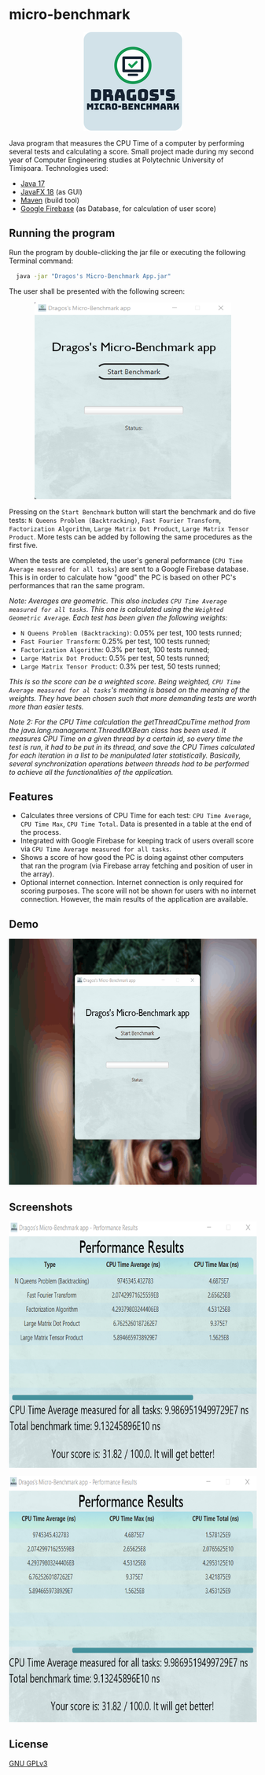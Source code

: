 # micro-benchmark

<p align="center">
  <img src="docs/rounded_logo.png" width = "200" height = "200">
</p>

Java program that measures the CPU Time of a computer by performing several tests and calculating a score. Small project made during my second year of Computer Engineering studies at Polytechnic University of Timișoara. Technologies used:
* [Java 17](https://www.oracle.com/java/technologies/javase-downloads.html)
* [JavaFX 18](https://openjfx.io/openjfx-docs/) (as GUI)
* [Maven](https://maven.apache.org/) (build tool)
* [Google Firebase](https://firebase.google.com/) (as Database, for calculation of user score)

## Running the program

Run the program by double-clicking the jar file or executing the following Terminal command: 

```bash
  java -jar "Dragos's Micro-Benchmark App.jar"
```
The user shall be presented with the following screen: 

<p align="center">
  <img src="docs/micro-welcome.png" width = "400" height = "400">
</p>

Pressing on the `Start Benchmark` button will start the benchmark and do five tests: `N Queens Problem (Backtracking)`, `Fast Fourier Transform`, `Factorization Algorithm`, `Large Matrix Dot Product`, `Large Matrix Tensor Product`. More tests can be added by following the same procedures as the first five.

When the tests are completed, the user's general peformance (`CPU Time Average measured for all tasks`) are sent to a Google Firebase database. This is in order to calculate how "good" the PC is based on other PC's performances that ran the same program.

*Note: Averages are geometric. This also includes `CPU Time Average measured for all tasks`. This one is calculated using the `Weighted Geometric Average`. Each test has been given the following weights:*
 - `N Queens Problem (Backtracking)`: 0.05% per test, 100 tests runned;
 - `Fast Fourier Transform`: 0.25% per test, 100 tests runned;
 - `Factorization Algorithm`: 0.3% per test, 100 tests runned;
 - `Large Matrix Dot Product`: 0.5% per test, 50 tests runned;
 - `Large Matrix Tensor Product`: 0.3% per test, 50 tests runned;

*This is so the score can be a weighted score. Being weighted, `CPU Time Average measured for al tasks`'s meaning is based on the meaning of the weights. They have been chosen such that more demanding tests are worth more than easier tests.*

*Note 2: For the CPU Time calculation the getThreadCpuTime method from the java.lang.management.ThreadMXBean class has been used. It measures CPU Time on a given thread by a certain id, so every time the test is run, it had to be put in its thread, and save the CPU Times calculated for each iteration in a list to be manipulated later statistically. Basically, several synchronization operations between threads had to be performed to achieve all the functionalities of the application.*
## Features

- Calculates three versions of CPU Time for each test: `CPU Time Average`, `CPU Time Max`, `CPU Time Total`. Data is presented in a table at the end of the process.
- Integrated with Google Firebase for keeping track of users overall score via `CPU Time Average measured for all tasks`.
- Shows a score of how good the PC is doing against other computers that ran the program (via Firebase array fetching and position of user in the array).
- Optional internet connection. Internet connection is only required for scoring purposes. The score will not be shown for users with no internet connection. However, the main results of the application are available.

## Demo

<p align="center">
  <img src="https://raw.githubusercontent.com/dragosefrem/micro-benchmark/master/docs/Demo.gif" width = "600" height = "500">
</p>

## Screenshots

<p align="center">
  <img src="docs/micro-results-1.png" width = "600" height = "500">
</p>
<p align="center">
  <img src="docs/micro-results-2.png" width = "600" height = "500">
</p>


## License

[GNU GPLv3](https://choosealicense.com/licenses/gpl-3.0/)

